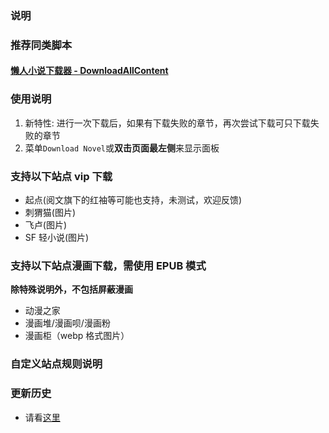 ### 说明

### 推荐同类脚本

#### [懒人小说下载器 - DownloadAllContent](https://greasyfork.org/zh-CN/scripts/25068)

### 使用说明

1. 新特性: 进行一次下载后，如果有下载失败的章节，再次尝试下载可只下载失败的章节
2. 菜单`Download Novel`或**双击页面最左侧**来显示面板

### 支持以下站点 vip 下载

- 起点(阅文旗下的红袖等可能也支持，未测试，欢迎反馈)
- 刺猬猫(图片)
- 飞卢(图片)
- SF 轻小说(图片)

### 支持以下站点漫画下载，需使用 EPUB 模式

**除特殊说明外，不包括屏蔽漫画**

- 动漫之家
- 漫画堆/漫画呗/漫画粉
- 漫画柜（webp 格式图片）

### 自定义站点规则说明

### 更新历史

- 请看[这里](https://github.com/dodying/UserJs/commits/master/novel/novelDownloader/novelDownloader3.user.js)
